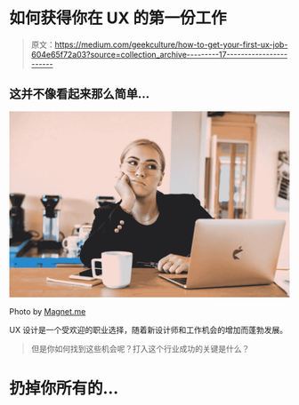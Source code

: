 # 如何获得你在 UX 的第一份工作

> 原文：<https://medium.com/geekculture/how-to-get-your-first-ux-job-604e65f72a03?source=collection_archive---------17----------------------->

## 这并不像看起来那么简单…

![](img/a74da6952e6c33e48cf10691894bbe63.png)

Photo by [Magnet.me](https://unsplash.com/@magnetme?utm_source=unsplash&utm_medium=referral&utm_content=creditCopyText)

UX 设计是一个受欢迎的职业选择，随着新设计师和工作机会的增加而蓬勃发展。

> 但是你如何找到这些机会呢？打入这个行业成功的关键是什么？

# 扔掉你所有的…